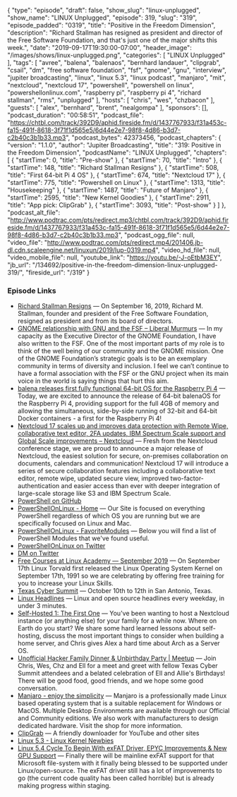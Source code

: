 {
  "type": "episode",
  "draft": false,
  "show_slug": "linux-unplugged",
  "show_name": "LINUX Unplugged",
  "episode": 319,
  "slug": "319",
  "episode_padded": "0319",
  "title": "Positive in the Freedom Dimension",
  "description": "Richard Stallman has resigned as president and director of the Free Software Foundation, and that's just one of the major shifts this week.",
  "date": "2019-09-17T19:30:00-07:00",
  "header_image": "/images/shows/linux-unplugged.png",
  "categories": [
    "LINUX Unplugged"
  ],
  "tags": [
    "avree",
    "balena",
    "balenaos",
    "bernhard landauer",
    "clipgrab",
    "csail",
    "dm",
    "free software foundation",
    "fsf",
    "gnome",
    "gnu",
    "interview",
    "jupiter broadcasting",
    "linux",
    "linux 5.3",
    "linux podcast",
    "manjaro",
    "mit",
    "nextcloud",
    "nextcloud 17",
    "powershell",
    "powershell on linux",
    "powershellonlinux.com",
    "raspberry pi",
    "raspberry pi 4",
    "richard stallman",
    "rms",
    "unplugged"
  ],
  "hosts": [
    "chris",
    "wes",
    "chzbacon"
  ],
  "guests": [
    "alex",
    "bernhard",
    "brent",
    "nealgompa"
  ],
  "sponsors": [],
  "podcast_duration": "00:58:51",
  "podcast_file": "https://chtbl.com/track/392D9/aphid.fireside.fm/d/1437767933/f31a453c-fa15-491f-8618-3f71f1d565e5/6d44e2e7-98f8-4d86-b3d7-c2b40c3b1b33.mp3",
  "podcast_bytes": 42373456,
  "podcast_chapters": {
    "version": "1.1.0",
    "author": "Jupiter Broadcasting",
    "title": "319: Positive in the Freedom Dimension",
    "podcastName": "LINUX Unplugged",
    "chapters": [
      {
        "startTime": 0,
        "title": "Pre-show"
      },
      {
        "startTime": 70,
        "title": "Intro"
      },
      {
        "startTime": 148,
        "title": "Richard Stallman Resigns"
      },
      {
        "startTime": 508,
        "title": "First 64-bit Pi 4 OS"
      },
      {
        "startTime": 674,
        "title": "Nextcloud 17"
      },
      {
        "startTime": 775,
        "title": "Powershell on Linux"
      },
      {
        "startTime": 1313,
        "title": "Housekeeping"
      },
      {
        "startTime": 1487,
        "title": "Future of Manjaro"
      },
      {
        "startTime": 2595,
        "title": "New Kernel Goodies"
      },
      {
        "startTime": 2911,
        "title": "App pick: ClipGrab"
      },
      {
        "startTime": 3093,
        "title": "Post-show"
      }
    ]
  },
  "podcast_alt_file": "http://www.podtrac.com/pts/redirect.mp3/chtbl.com/track/392D9/aphid.fireside.fm/d/1437767933/f31a453c-fa15-491f-8618-3f71f1d565e5/6d44e2e7-98f8-4d86-b3d7-c2b40c3b1b33.mp3",
  "podcast_ogg_file": null,
  "video_file": "http://www.podtrac.com/pts/redirect.mp4/201406.jb-dl.cdn.scaleengine.net/linuxun/2019/lup-0319.mp4",
  "video_hd_file": null,
  "video_mobile_file": null,
  "youtube_link": "https://youtu.be/-J-oEtbM3EY",
  "jb_url": "/134692/positive-in-the-freedom-dimension-linux-unplugged-319/",
  "fireside_url": "/319"
}


### Episode Links

  * [Richard Stallman Resigns](https://www.fsf.org/news/richard-m-stallman-resigns "Richard Stallman Resigns") — On September 16, 2019, Richard M. Stallman, founder and president of the Free Software Foundation, resigned as president and from its board of directors.
  * [GNOME relationship with GNU and the FSF – Liberal Murmurs](https://blog.halon.org.uk/2019/09/gnome-foundation-relationship-gnu-fsf/ "GNOME relationship with GNU and the FSF – Liberal Murmurs") — In my capacity as the Executive Director of the GNOME Foundation, I have also written to the FSF. One of the most important parts of my role is to think of the well being of our community and the GNOME mission. One of the GNOME Foundation’s strategic goals is to be an exemplary community in terms of diversity and inclusion. I feel we can’t continue to have a formal association with the FSF or the GNU project when its main voice in the world is saying things that hurt this aim. 
  * [balena releases first fully functional 64-bit OS for the Raspberry Pi 4](https://www.balena.io/blog/balena-releases-first-fully-functional-64-bit-os-for-the-raspberry-pi-4/ "balena releases first fully functional 64-bit OS for the Raspberry Pi 4") — Today, we are excited to announce the release of 64-bit balenaOS for the Raspberry Pi 4, providing support for the full 4GB of memory and allowing the simultaneous, side-by-side running of 32-bit and 64-bit Docker containers - a first for the Raspberry Pi 4! 
  * [Nextcloud 17 scales up and improves data protection with Remote Wipe, collaborative text editor, 2FA updates, IBM Spectrum Scale support and Global Scale improvements – Nextcloud](https://nextcloud.com/blog/nextcloud-17-scales-up-and-improves-data-protection-with-remote-wipe-collaborative-text-editor-2fa-updates-ibm-spectrum-scale-support-and-global-scale-improvements/ "Nextcloud 17 scales up and improves data protection with Remote Wipe, collaborative text editor, 2FA updates, IBM Spectrum Scale support and Global Scale improvements – Nextcloud") — Fresh from the Nextcloud conference stage, we are proud to announce a major release of Nextcloud, the easiest solution for secure, on-premises collaboration on documents, calendars and communication! Nextcloud 17 will introduce a series of secure collaboration features including a collaborative text editor, remote wipe, updated secure view, improved two-factor-authentication and easier access than ever with deeper integration of large-scale storage like S3 and IBM Spectrum Scale. 
  * [PowerShell on GitHub](https://github.com/PowerShell/PowerShell "PowerShell on GitHub")
  * [PowerShellOnLinux - Home](https://powershellonlinux.com/Home "PowerShellOnLinux - Home") — Our Site is focused on everything PowerShell regardless of which OS you are running but we are specifically focused on Linux and Mac. 
  * [PowerShellOnLinux - FavoriteModules](https://powershellonlinux.com/FavoriteModules "PowerShellOnLinux - FavoriteModules") — Below you will find a list of PowerShell Modules that we've found useful. 
  * [PowerShellOnLinux on Twitter](https://twitter.com/PoSH4Linux "PowerShellOnLinux on Twitter")
  * [DM on Twitter](https://twitter.com/the_mentor "DM on Twitter")
  * [Free Courses at Linux Academy — September 2019](https://linuxacademy.com/blog/uncategorized/free-courses-at-linux-academy-september-2019/ "Free Courses at Linux Academy — September 2019") — On September 17th Linux Torvald first released the Linux Operating System Kernel on September 17th, 1991 so we are celebrating by offering free training for you to increase your Linux Skills. 
  * [Texas Cyber Summit](https://www.texascybersummit.org/ "Texas Cyber Summit") — October 10th to 12th in San Antonio, Texas.
  * [Linux Headlines](https://linuxheadlines.show/ "Linux Headlines") — Linux and open source headlines every weekday, in under 3 minutes. 
  * [Self-Hosted 1: The First One](https://selfhosted.show/1 "Self-Hosted 1: The First One") — You've been wanting to host a Nextcloud instance (or anything else) for your family for a while now. Where on Earth do you start? We share some hard learned lessons about self-hosting, discuss the most important things to consider when building a home server, and Chris gives Alex a hard time about Arch as a Server OS. 
  * [Unofficial Hacker Family Dinner & Unbirthday Party | Meetup](https://www.meetup.com/jupiterbroadcasting/events/262984590/ "Unofficial Hacker Family Dinner & Unbirthday Party | Meetup") — Join Chris, Wes, Chz and Ell for a meet and greet with fellow Texas Cyber Summit attendees and a belated celebration of Ell and Allie's Birthdays! There will be good food, good friends, and we hope some good conversation. 
  * [Manjaro - enjoy the simplicity](https://manjaro.org/ "Manjaro - enjoy the simplicity") — Manjaro is a professionally made Linux based operating system that is a suitable replacement for Windows or MacOS. Multiple Desktop Environments are available through our Official and Community editions. We also work with manufacturers to design dedicated hardware. Visit the shop for more information.
  * [ClipGrab](https://clipgrab.org/ "ClipGrab") — A friendly downloader for YouTube and other sites 
  * [Linux 5.3 - Linux Kernel Newbies](https://kernelnewbies.org/Linux_5.3 "Linux 5.3 - Linux Kernel Newbies")
  * [Linux 5.4 Cycle To Begin With exFAT Driver, EPYC Improvements & New GPU Support](https://www.phoronix.com/scan.php?page=news_item&px=Linux-5.4-Looking-Ahead "Linux 5.4 Cycle To Begin With exFAT Driver, EPYC Improvements & New GPU Support") — Finally there will be mainline exFAT support for that Microsoft file-system with it finally being blessed to be supported under Linux/open-source. The exFAT driver still has a lot of improvements to go (the current code quality has been called horrible) but is already making progress within staging.


